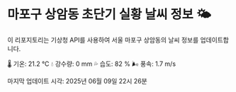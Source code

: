
# 마포구 상암동 초단기 실황 날씨 정보 🌤️

이 리포지토리는 기상청 API를 사용하여 서울 마포구 상암동의 날씨 정보를 업데이트합니다. 

🌡️ 기온: 21.2 ℃
💧 강수량: 0 mm
💦 습도: 82 %
🌬️ 풍속: 1.7 m/s

마지막 업데이트 시각: 2025년 06월 09일 22시 26분    
